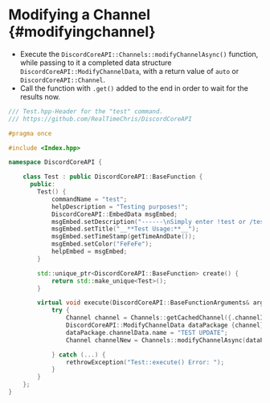 Modifying a Channel {#modifyingchannel}
============
- Execute the `DiscordCoreAPI::Channels::modifyChannelAsync()` function, while passing to it a completed data structure `DiscordCoreAPI::ModifyChannelData`, with a return value of `auto` or `DiscordCoreAPI::Channel`.
- Call the function with `.get()` added to the end in order to wait for the results now.

```cpp
/// Test.hpp-Header for the "test" command.
/// https://github.com/RealTimeChris/DiscordCoreAPI

#pragma once

#include <Index.hpp>

namespace DiscordCoreAPI {

	class Test : public DiscordCoreAPI::BaseFunction {
	  public:
		Test() {
			commandName = "test";
			helpDescription = "Testing purposes!";
			DiscordCoreAPI::EmbedData msgEmbed;
			msgEmbed.setDescription("------\nSimply enter !test or /test!\n------");
			msgEmbed.setTitle("__**Test Usage:**__");
			msgEmbed.setTimeStamp(getTimeAndDate());
			msgEmbed.setColor("FeFeFe");
			helpEmbed = msgEmbed;
		}

		std::unique_ptr<DiscordCoreAPI::BaseFunction> create() {
			return std::make_unique<Test>();
		}

		virtual void execute(DiscordCoreAPI::BaseFunctionArguments& args) {
			try {
				Channel channel = Channels::getCachedChannel({.channelId = args.eventData.getChannelId()}).get();
				DiscordCoreAPI::ModifyChannelData dataPackage {channel};
				dataPackage.channelData.name = "TEST UPDATE";
				Channel channelNew = Channels::modifyChannelAsync(dataPackage).get();

			} catch (...) {
				rethrowException("Test::execute() Error: ");
			}
		}
	};
}
```

